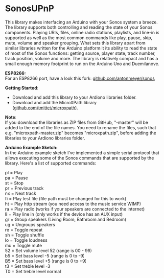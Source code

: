 # SonosUPnP

This library makes interfacing an Arduino with your Sonos system a breeze. The
library supports both controlling and reading the state of your Sonos components.
Playing URIs, files, online radio stations, playlists, and line-in is supported
as well as the most common commands like play, pause, skip, mute, volume and
speaker grouping. What sets this library apart from similar libraries written
for the Arduino platform it its ability to read the state of most of the Sonos
functions: getting source, player state, track number, track position, volume
and more. The library is relatively compact and has a small enough memory
footprint to run on the Arduino Uno and Duemilanove.

**ESP8266:**  
For an ESP8266 port, have a look this fork:
[github.com/antonmeyer/sonos](https://github.com/antonmeyer/sonos)

**Getting Started:**
- Download and add this library to your Ardiono libraries folder.
- Download and add the MicroXPath library
([github.com/tmittet/microxpath](https://github.com/tmittet/microxpath)).

**Note:**  
If you download the libraries as ZIP files from GitHub, "-master" will be added
to the end of the file names. You need to rename the files, such that e.g.
"microxpath-master.zip" becomes "microxpath.zip", before adding the libraries
to your Ardiono libraries folder.

**Arduino Example Sketch:**  
In the Arduino example sketch I've implemented a simple serial protocol that
allows executing some of the Sonos commands that are supported by the library.
Here's a list of supported commands:

pl = Play  
pa = Pause  
st = Stop  
pr = Previous track  
nx = Next track  
fi = Play test file (file path must be changed for this to work)  
ht = Play http stream (you need access to the music service WIMP)  
ra = Play radio (works if your speakers are connected to the internet)  
li = Play line in (only works if the device has an AUX input)  
gr = Group speakers (Living Room, Bathroom and Bedroom)  
ug = Ungroups speakers  
re = Toggle repeat  
sh = Toggle shuffle  
lo = Toggle loudness  
mu = Toggle mute  
52 = Set volume level 52 (range is 00 - 99)  
b5 = Set bass level -5 (range is 0 to -9)  
B5 = Set bass level +5 (range is 0 to +9)  
t3 = Set treble level -3  
T0 = Set treble level normal  
